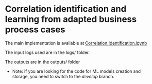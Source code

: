 # Correlation identification and learning from adapted business process cases

The main implementation is available at [Correlation Identification.ipynb](https://github.com/aryadegari/Correlation-Identification/blob/main/Correlation%20Identification.ipynb)

The input logs used are in the logs/ folder.

The outputs are in the outputs/ folder

* Note: if you are looking for the code for ML models creation and storage, you need to switch to the *develop* branch.

